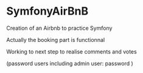 # SymfonyAirBnB

 Creation of an Airbnb to practice Symfony
 
 Actually the booking part is functionnal
 
 Working to next step to realise comments and votes
 
 (password users including admin user: password )
